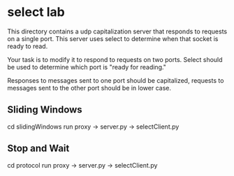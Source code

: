 # select lab

This directory contains a udp capitalization server that responds to
requests on a single port.  This server uses select to determine when
that socket is ready to read.


Your task is to modify it to respond to requests on two ports.  Select should be used to determine which port is "ready for reading."

Responses to messages sent to one port should be capitalized, requests
to messages sent to the other port should be in lower case.


## Sliding Windows
cd slidingWindows
run proxy -> server.py -> selectClient.py

## Stop and Wait
cd protocol
run proxy -> server.py -> selectClient.py






